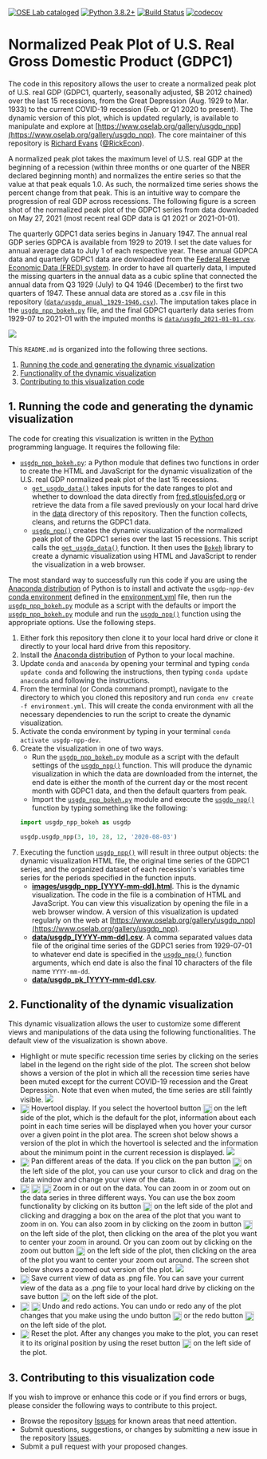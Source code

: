 [![OSE Lab cataloged](https://img.shields.io/badge/OSE%20Lab-catalogued-critical)](https://www.oselab.org/gallery)
[![Python 3.8.2+](https://img.shields.io/badge/python-3.8.2%2B-blue.svg)](https://www.python.org/downloads/release/python-382/)
[![Build Status](https://travis-ci.org/OpenSourceEcon/USgdp_NormPeakPlot.svg?branch=master)](https://travis-ci.org/OpenSourceEcon/USgdp_NormPeakPlot)
[![codecov](https://codecov.io/gh/OpenSourceEcon/USgdp_NormPeakPlot/branch/master/graph/badge.svg)](https://codecov.io/gh/OpenSourceEcon/USgdp_NormPeakPlot)

# Normalized Peak Plot of U.S. Real Gross Domestic Product (GDPC1)
The code in this repository allows the user to create a normalized peak plot of U.S. real GDP (GDPC1, quarterly, seasonally adjusted, $B 2012 chained) over the last 15 recessions, from the Great Depression (Aug. 1929 to Mar. 1933) to the current COVID-19 recession (Feb. or Q1 2020 to present). The dynamic version of this plot, which is updated regularly, is available to manipulate and explore at [https://www.oselab.org/gallery/usgdp_npp](https://www.oselab.org/gallery/usgdp_npp). The core maintainer of this repository is [Richard Evans](https://sites.google.com/site/rickecon/) ([@RickEcon](https://github.com/rickecon)).

A normalized peak plot takes the maximum level of U.S. real GDP at the beginning of a recession (within three months or one quarter of the NBER declared beginning month) and normalizes the entire series so that the value at that peak equals 1.0. As such, the normalized time series shows the percent change from that peak. This is an intuitive way to compare the progression of real GDP across recessions. The following figure is a screen shot of the normalized peak plot of the GDPC1 series from data downloaded on May 27, 2021 (most recent real GDP data is Q1 2021 or 2021-01-01).

The quarterly GDPC1 data series begins in January 1947. The annual real GDP series GDPCA is available from 1929 to 2019. I set the date values for annual average data to July 1 of each respective year. These annual GDPCA data and quarterly GDPC1 data are downloaded from the [Federal Reserve Economic Data (FRED) system](https://fred.stlouisfed.org/). In order to have all quarterly data, I imputed the missing quarters in the annual data as a cubic spline that connected the annual data from Q3 1929 (July) to Q4 1946 (December) to the first two quarters of 1947. These annual data are stored as a .csv file in this repository ([`data/usgdp_anual_1929-1946.csv`](data/usempl_anual_1929-1946.csv)). The imputation takes place in the [`usgdp_npp_bokeh.py`](usgdp_npp_bokeh.py) file, and the final GDPC1 quarterly data series from 1929-07 to 2021-01 with the imputed months is [`data/usgdp_2021-01-01.csv`](data/usempl_2021-01-01.csv).

![](readme_images/usgdp_npp_full.png)

This `README.md` is organized into the following three sections.
1. [Running the code and generating the dynamic visualization](README.md#1-running-the-code-and-generating-the-dynamic-visualization)
2. [Functionality of the dynamic visualization](README.md#2-functionality-of-the-dynamic-visualization)
3. [Contributing to this visualization code](README.md#3-contributing-to-this-visualization-code)

## 1. Running the code and generating the dynamic visualization
The code for creating this visualization is written in the [Python](https://www.python.org/) programming language. It requires the following file:
* [`usgdp_npp_bokeh.py`](usgdp_npp_bokeh.py): a Python module that defines two functions in order to create the HTML and JavaScript for the dynamic visualization of the U.S. real GDP normalized peak plot of the last 15 recessions.
    * [`get_usgdp_data()`](usgdp_npp_bokeh.py#L31) takes inputs for the date ranges to plot and whether to download the data directly from [fred.stlouisfed.org](https://fred.stlouisfed.org/series/GDPC1) or retrieve the data from a file saved previously on your local hard drive in the [data](data/) directory of this repository. Then the function collects, cleans, and returns the GDPC1 data.
    * [`usgdp_npp()`](usgdp_npp_bokeh.py#L248) creates the dynamic visualization of the normalized peak plot of the GDPC1 series over the last 15 recessions. This script calls the [`get_usgdp_data()`](usempl_npp_bokeh.py#L31) function. It then uses the [`Bokeh`](https://bokeh.org/) library to create a dynamic visualization using HTML and JavaScript to render the visualization in a web browser.

The most standard way to successfully run this code if you are using the [Anaconda distribution](https://www.anaconda.com/products/individual) of Python is to install and activate the `usgdp-npp-dev` [conda environment](https://docs.conda.io/projects/conda/en/latest/user-guide/concepts/environments.html) defined in the [environment.yml](environment.yml) file, then run the [`usgdp_npp_bokeh.py`](usgdp_npp_bokeh.py) module as a script with the defaults or import the [`usgdp_npp_bokeh.py`](usgdp_npp_bokeh.py) module and run the [`usgdp_npp()`](usgdp_npp_bokeh.py#L248) function using the appropriate options. Use the following steps.
1. Either fork this repository then clone it to your local hard drive or clone it directly to your local hard drive from this repository.
2. Install the [Anaconda distribution](https://www.anaconda.com/products/individual) of Python to your local machine.
3. Update `conda` and `anaconda` by opening your terminal and typing `conda update conda` and following the instructions, then typing `conda update anaconda` and following the instructions.
4. From the terminal (or Conda command prompt), navigate to the directory to which you cloned this repository and run `conda env create -f environment.yml`. This will create the conda environment with all the necessary dependencies to run the script to create the dynamic visualization.
5. Activate the conda environment by typing in your terminal `conda activate usgdp-npp-dev`.
6. Create the visualization in one of two ways.
    * Run the [`usgdp_npp_bokeh.py`](usgdp_npp_bokeh.py) module as a script with the default settings of the [`usgdp_npp()`](usgdp_npp_bokeh.py#L248) function. This will produce the dynamic visualization in which the data are downloaded from the internet, the end date is either the month of the current day or the most recent month with GDPC1 data, and then the default quarters from peak.
    * Import the  [`usgdp_npp_bokeh.py`](usgdp_npp_bokeh.py) module and execute the [`usgdp_npp()`](usgdp_npp_bokeh.py#L248) function by typing something like the following:
    ```python
    import usgdp_npp_bokeh as usgdp

    usgdp.usgdp_npp(3, 10, 28, 12, '2020-08-03')
    ```
7. Executing the function [`usgdp_npp()`](usgdp_npp_bokeh.py#L248) will result in three output objects: the dynamic visualization HTML file, the original time series of the GDPC1 series, and the organized dataset of each recession's variables time series for the periods specified in the function inputs.
    * [**images/usgdp_npp_[YYYY-mm-dd].html**](images/usgdp_npp_2021-01-01.html). This is the dynamic visualization. The code in the file is a combination of HTML and JavaScript. You can view this visualization by opening the file in a web browser window. A version of this visualization is updated regularly on the web at [https://www.oselab.org/gallery/usgdp_npp](https://www.oselab.org/gallery/usgdp_npp).
    * [**data/usgdp_[YYYY-mm-dd].csv**](data/usgdp_2021-01-01.csv). A comma separated values data file of the original time series of the GDPC1 series from 1929-07-01 to whatever end date is specified in the [`usgdp_npp()`](usgdp_npp_bokeh.py#L248) function arguments, which end date is also the final 10 characters of the file name `YYYY-mm-dd`.
    * [**data/usgdp_pk_[YYYY-mm-dd].csv**](data/usgdp_pk_2021-01-01.csv).

## 2. Functionality of the dynamic visualization
This dynamic visualization allows the user to customize some different views and manipulations of the data using the following functionalities. The default view of the visualization is shown above.
* Highlight or mute specific recession time series by clicking on the series label in the legend on the right side of the plot. The screen shot below shows a version of the plot in which all the recession time series have been muted except for the current COVID-19 recession and the Great Depression. Note that even when muted, the time series are still faintly visible.
![](readme_images/usgdp_npp_muted.png)
* <img src="readme_images/Hover.png" width=18 align=center> Hovertool display. If you select the hovertool button <img src="readme_images/Hover.png" width=18 align=center> on the left side of the plot, which is the default for the plot, information about each point in each time series will be displayed when you hover your cursor over a given point in the plot area. The screen shot below shows a version of the plot in which the hovertool is selected and the information about the minimum point in the current recession is displayed.
![](readme_images/usgdp_npp_hover.png)
* <img src="readme_images/Pan.png" width=18 align=center> Pan different areas of the data. If you click on the pan button <img src="readme_images/Pan.png" width=18 align=center> on the left side of the plot, you can use your cursor to click and drag on the data window and change your view of the data.
* <img src="readme_images/BoxZoom.png" width=18 align=center> <img src="readme_images/ZoomIn.png" width=18 align=center> <img src="readme_images/ZoomOut.png" width=18 align=center> Zoom in or out on the data. You can zoom in or zoom out on the data series in three different ways. You can use the box zoom functionality by clicking on its button <img src="readme_images/BoxZoom.png" width=18 align=center> on the left side of the plot and clicking and dragging a box on the area of the plot that you want to zoom in on. You can also zoom in by clicking on the zoom in button <img src="readme_images/ZoomIn.png" width=18 align=center> on the left side of the plot, then clicking on the area of the plot you want to center your zoom in around. Or you can zoom out by clicking on the zoom out button <img src="readme_images/ZoomOut.png" width=18 align=center> on the left side of the plot, then clicking on the area of the plot you want to center your zoom out around. The screen shot below shows a zoomed out version of the plot.
![](readme_images/usgdp_npp_zoomout.png)
* <img src="readme_images/Save.png" width=18 align=center> Save current view of data as .png file. You can save your current view of the data as a .png file to your local hard drive by clicking on the save button <img src="readme_images/Save.png" width=18 align=center> on the left side of the plot.
* <img src="readme_images/Undo.png" width=18 align=center> <img src="readme_images/Redo.png" width=18 align=center> Undo and redo actions. You can undo or redo any of the plot changes that you make using the undo button <img src="readme_images/Undo.png" width=18 align=center> or the redo button <img src="readme_images/Redo.png" width=18 align=center> on the left side of the plot.
* <img src="readme_images/Reset.png" width=18 align=center> Reset the plot. After any changes you make to the plot, you can reset it to its original position by using the reset button <img src="readme_images/Reset.png" width=18 align=center> on the left side of the plot.

## 3. Contributing to this visualization code
If you wish to improve or enhance this code or if you find errors or bugs, please consider the following ways to contribute to this project.
* Browse the repository [Issues](https://github.com/OpenSourceEcon/USgdp_NormPeakPlot/issues) for known areas that need attention.
* Submit questions, suggestions, or changes by submitting a new issue in the repository [Issues](https://github.com/OpenSourceEcon/USgdp_NormPeakPlot/issues).
* Submit a pull request with your proposed changes.
